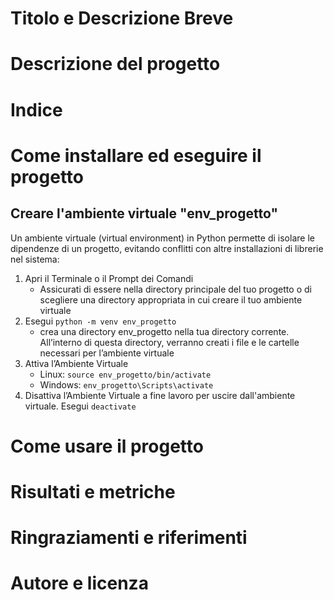 
# Titolo e Descrizione Breve 


# Descrizione del progetto 


# Indice 


# Come installare ed eseguire il progetto 

## Creare l'ambiente virtuale "env_progetto"

Un ambiente virtuale (virtual environment) in Python permette di isolare le dipendenze di un progetto, evitando conflitti con altre installazioni di librerie nel sistema:

1. Apri il Terminale o il Prompt dei Comandi
    - Assicurati di essere nella directory principale del tuo progetto o di scegliere una directory appropriata in cui creare il tuo ambiente virtuale
2. Esegui `python -m venv env_progetto`
    - crea una directory env_progetto nella tua directory corrente. All’interno di questa directory, verranno creati i file e le cartelle necessari per l’ambiente virtuale
3. Attiva l’Ambiente Virtuale
    - Linux: `source env_progetto/bin/activate`
    - Windows: `env_progetto\Scripts\activate`
4. Disattiva l’Ambiente Virtuale a fine lavoro per uscire dall'ambiente virtuale. Esegui `deactivate`

# Come usare il progetto 


# Risultati e metriche


# Ringraziamenti e riferimenti 


# Autore e licenza



